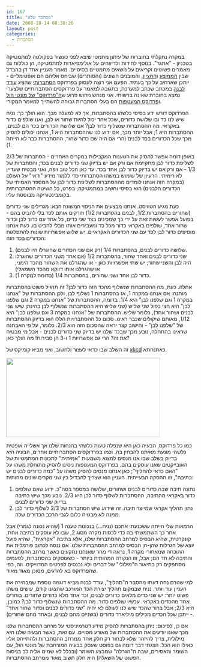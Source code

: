 ```yaml
---
id: 167
title: "מסתבר שלא"
date: 2008-10-14 08:38:26
layout: post
categories: 
  - הסתברות
---
```

במקרה נתקלתי בחוברות של עיתון מתמטי שיצא לפני כעשור בפקולטה למתמטיקה בטכניון - "אתגר". בנוסף לחידות ולדיווחים על אולימפיאדות למתמטיקה, הן כוללות גם מאמרים פשוטים וקריאים על נושאים מתמטיים בסיסיים. מאמר מעניין אחד דן בהבדל שבין <a href="http://he.wikipedia.org/wiki/%D7%9E%D7%9E%D7%95%D7%A6%D7%A2">הממוצע</a> ו<a href="http://he.wikipedia.org/wiki/%D7%97%D7%A6%D7%99%D7%95%D7%9F">החציון</a>, והמובנים השונים (והסותרים) שביחס אליהם הם אופטימליים - ייתכן שארחיב על כך בעתיד. הפעם אני רוצה לעסוק בפרדוקס <a href="http://he.wikipedia.org/wiki/%D7%AA%D7%95%D7%A8%D7%AA_%D7%94%D7%94%D7%A1%D7%AA%D7%91%D7%A8%D7%95%D7%AA">הסתברותי</a> שהציג <a href="http://ootips.org/dedel/">עודד לבנה</a> במכתב שכתב למערכת, בתגובה למאמר על פרדוקסים הסתברותיים שלצערי נמצא בחוברת שאינה ברשותי. אני מנחש ניחוש פרוע ש<a href="http://www.gadial.net/2008/02/23/monty_hall/">ה"פרדוקס" של מונטי הול</a> ו<a href="http://www.gadial.net/2008/07/25/envelope_paradox/">פרדוקס המעטפות</a> הם בעלי הסתברות גבוהה להשתייך למאמר המקורי.

הפרדוקס דורש ידע בסיסי כלשהו בהסתברות, אך לא למעלה מכך. הוא הולך כך: נניח שיש לנו כד ובו שלושה כדורים, שכל אחד יכול להיות שחור או לבן, ואנו שולפים כדור באקראי. מה ההסתברות שנשלוף כדור לבן? אם שלושת הכדורים בכד הם לבנים, ההסתברות היא 1; אבל יותר מכך, אם ידוע לנו שההסתברות היא 1, אנחנו יכולים להסיק מכך שכל הכדורים בכד לבנים (הרי אם היה שם כדור שחור, ההסתברות כבר לא הייתה 1).

באופן דומה אפשר להסיק את הטענות המקבילות במקרים האחרים - הסתברות של 2/3 לשליפת כדור לבן מתקיימת אם ורק אם יש בדיוק שני כדורים לבנים בכד; והסתברות של 1/3 - אם ורק אם יש בדיוק כדור לבן אחד בכד. עד כאן הכל טוב ויפה, ואני מבטיח שעדיין לא רימיתי. הרעיון של שימוש במשהו הסתברותי כדי ללמוד מידע "ודאי" על העולם (במקרה הזה אנחנו לומדים מההסתברות לשליפת כדור לבן על המספר האמיתי של הכדורים הלבנים) הוא בסיסי וחשוב במתמטיקה; בפרט, כל השיטה ההסתברותית בקומבינטוריקה מבוססת עליו.

כעת מגיע הטוויסט. אנחנו מבצעים את הניסוי המשונה הבא: מגרילים שני כדורים (שחורים בהסתברות 1/2, לבנים בהסתברות 1/2) וזורקים אותם לכד בלי להביט בהם - בפועל אפשר לעשות זאת על ידי כך שמכינים בצד שני כדים, כל אחד עם כדור לבן וכדור שחור אחד, שולפים באקראי כדור מכל כד ומעבירים אותו מבלי להביט בו. כעת אנחנו מוסיפים כדור לבן לכד עם שני הכדורים האקראיים. יש שלוש אפשרויות שונות להתפלגות הכדורים בכד הזה:
<ol>
	<li>שלושה כדורים לבנים, בהסתברות 1/4 (רק אם שני הכדורים שהוגרלו היו לבנים).</li>
	<li>שני כדורים לבנים ואחד שחור, בהסתברות 1/2 (אם אחד משני הכדורים שהוגרלו היה לבן והשני שחור; יש שתי אפשרויות כאן - או שהגרלנו את השחור מהכד הימני, או שהגרלנו אותו דווקא מהכד השמאלי)</li>
	<li>כדור לבן אחד ושני שחורים, בהסתברות 1/4 (בדומה למקרה 1).</li>
</ol>
אחלה. כעת, מה ההסתברות שנשלוף מהכד הזה כדור לבן? זה תרגיל פשוט בהסתברות מותנה: אם אנחנו במקרה 1, אז בהסתברות 1 נשלוף לבן, ולכן ההסתברות של "אנחנו במקרה 1 וגם שלפנו לבן" היא 1/4. בדומה, ההסתברות של "אנחנו במקרה 2 וגם שלפנו לבן" היא חצי כפול שני שליש (שני שליש היא ההסתברות שנשלוף לבן בהינתן שיש שני לבנים ושחור אחד), כלומר שליש. ההסתברות של "אנחנו במקרה 3 וגם שלפנו לבן" היא 1/12, מאותם שיקולים שכבר ראינו. סכום כל ההסתברויות הללו הוא בדיוק ההסתברות של "שלפנו לבן" - וחישוב קצר יראה שהסכום הזה הוא 2/3. כלומר, על פי האבחנה שראינו בהתחלה, נובע מכך שבכד שלנו יש בדיוק שני כדורים לבנים - אבל מי מבטיח את זה? הרי גם אפשרויות 1 ו-3 הן סבירות! מה הולך כאן?

זה השלב שבו כדאי לעצור ולחשוב, ואני מביא קומיקס של <a href="http://xkcd.com/">xkcd</a> כאתנחתא.

<img src="http://imgs.xkcd.com/comics/how_it_works.png" width="410" height="211" />

כמו כל פרדוקס, הבעיה כאן היא שנפלה טעות כלשהי בהנחות שלנו אך אשלייה אופטית כלשהי מונעת מאיתנו להבחין בה. וכמו בפרדוקסים הסתברותיים אחרים, הבעיה היא בדיוק בשלב שבו אנו מנסים למצוא משמעות "אמיתית" לתכונות המתמטיות של האובייקטים שאנו עוסקים בהם. בפרדוקס המעטפות ניסינו להסיק מתוחלת משהו על "האם כדאי להחליף"; כאן אנחנו מנסים להסיק משהו על "כמה כדורים לבנים יש בתיבה", וזו ההסקה הבעייתית. העניין הוא שצריך להבדיל בין שני מקרים שונים מהותית:
<ol>
	<li>נתונה תיבה שבה כדורים לבנים ושחורים, שלושה במספר בסה"כ. ידוע שאם שולפים כדור באקראי מהתיבה, ההסתברות לשלוף כדור לבן היא 2/3. נובע מכך שיש בתיבה בדיוק שני כדורים לבנים.</li>
	<li>נתון תהליך אקראי שמייצר תיבה. זה שידוע שיש הסתברות של 2/3 לשלוף כדור לבן ממנה לא מבטיח כלום לגבי הרכב הכדורים שלה.</li>
</ol>
הרמאות שלי הייתה ששכנעתי אתכם (נניח...) בנכונות טענה 1 (שהיא נכונה לגמרי) אבל אחר כך השתמשתי בה כדי לכסות מקרה מסוג 2, שבו לא עוסקים בתיבה אחת, קונקרטית, שהיא הבסיס למרחב ההסתברות שלנו, אלא בתיבה "אקראית", שהיא פועל יוצא של הגרלות שהן-הן הבסיס למרחב ההסתברות שלנו. אם ננסה לכתוב פורמלית את ההוכחה שמאחורי מקרה 1, נראה די מהר שאנחנו נתקעים כאשר מרחב ההסתברות והתיבה לא חד הם; אבל, וזו הנקודה המהותית ביותר - כשעוסקים בהסתברות, לפעמים מסתפקים רק בתיאור ה"מילולי" של דברים ולא נכנסים לפרטים המדוייקים. וזה, כפי שהפרדוקס בא להדגים, מסוכן מאוד מאוד.

למי שטרם נחה דעתו מהסבר ה"תהליך", עודד לבנה מביא דוגמה נוספת שמבהירה את העניין עוד יותר. נניח שבמקום תהליך יצירת הכד המורכב שהצגנו קודם, עושים משהו פשוט יותר: יש שני כדים מלאים כדורים לבנים, וכד אחד מלא כדורים שחורים. בוחרים אחד מהכדים באקראי. עכשיו שולפים כדור. מה ההסתברות שנשלוף כדור לבן? כמובן, היא 2/3; אבל ברור שהכד שיש לנו לעולם לא יהיה "שני כדורים לבנים וכדור שחור אחד" - ייתכן שכל הכדים מכילים מיליארד כדורים (בשניים מהם לבנים, ובאחד מהם שחורים).

אם כן, לסיכום: ניתן בהסתברות להסיק מידע דטרמיניסטי על מרחב ההסתברות שלנו מכך שאנו יודעים את ההסתברות של מאורע מסויים. עם זאת, כאשר הבעיה שלנו היא מילולית, צריך להיזהר שלא לבחור רק חלק אחד ממרחב ההסתברות ולהתייחס אליו כאילו הוא הכל. הצגתי דבר דומה גם בפוסט שעסק בבעיה המורחבת של מונטי הול, עם השומר והאסירים, שבה ה"הגרלה" שמבצע השומר (ובכלל לא שמים אליה לב בניסוח הפשוט של השאלה) היא חלק חשוב מאוד ממרחב ההסתברות.
